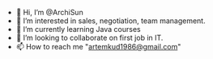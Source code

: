 - 👋 Hi, I’m @ArchiSun
- 👀 I’m interested in sales, negotiation, team management.
- 🌱 I’m currently learning Java courses
- 💞️ I’m looking to collaborate on first job in IT.
- 📫 How to reach me "artemkud1986@gmail.com"

<!---
ArchiSun/ArchiSun is a ✨ special ✨ repository because its `README.md` (this file) appears on your GitHub profile.
You can click the Preview link to take a look at your changes.
--->
